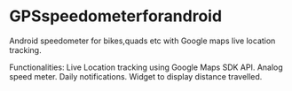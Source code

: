 # GPSspeedometerforandroid

Android speedometer for bikes,quads etc with Google maps live location tracking.

Functionalities:
Live Location tracking using Google Maps SDK API.
Analog speed meter.
Daily notifications.
Widget to display distance travelled.
